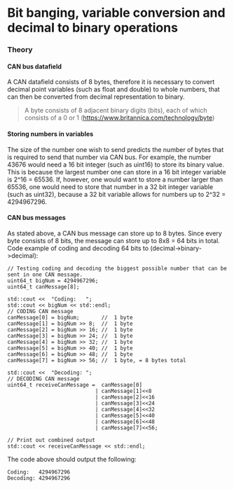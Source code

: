 # Bit banging, variable conversion and decimal to binary operations

### Theory
#### CAN bus datafield
A CAN datafield consists of 8 bytes, therefore it is necessary to convert decimal point variables (such as float and double) to whole numbers, that can then be converted from decimal representation to binary.
> A byte consists of 8 adjacent binary digits (bits), each of which consists of a 0 or 1 (https://www.britannica.com/technology/byte)

#### Storing numbers in variables
The size of the number one wish to send predicts the number of bytes that is required to send that number via CAN bus. For example, the number 43676 would need a 16 bit integer (such as uint16) to store its binary value. This is because the largest number one can store in a 16 bit integer variable is 2^16 = 65536. If, however, one would want to store a number larger than 65536, one would need to store that number in a 32 bit integer variable (such as uint32), because a 32 bit variable allows for numbers up to 2^32 = 4294967296.

#### CAN bus messages
As stated above, a CAN bus message can store up to 8 bytes. Since every byte consists of 8 bits, the message can store up to 8x8 = 64 bits in total.
Code example of coding and decoding 64 bits to (decimal->binary->decimal):

    // Testing coding and decoding the biggest possible number that can be sent in one CAN message.
    uint64_t bigNum = 4294967296;
    uint64_t canMessage[8];

    std::cout <<  "Coding:   ";
    std::cout << bigNum << std::endl;
    // CODING CAN message
    canMessage[0] = bigNum;       //  1 byte
    canMessage[1] = bigNum >> 8;  //  1 byte
    canMessage[2] = bigNum >> 16; //  1 byte
    canMessage[3] = bigNum >> 24; //  1 byte
    canMessage[4] = bigNum >> 32; //  1 byte
    canMessage[5] = bigNum >> 40; //  1 byte
    canMessage[6] = bigNum >> 48; //  1 byte
    canMessage[7] = bigNum >> 56; //  1 byte, = 8 bytes total

    std::cout <<  "Decoding: ";
    // DECODING CAN message
    uint64_t receiveCanMessage =  canMessage[0]
                                | canMessage[1]<<8
                                | canMessage[2]<<16
                                | canMessage[3]<<24
                                | canMessage[4]<<32
                                | canMessage[5]<<40
                                | canMessage[6]<<48
                                | canMessage[7]<<56;
                        
    // Print out combined output
    std::cout << receiveCanMessage << std::endl;
  
The code above should output the following:

    Coding:   4294967296
    Decoding: 4294967296
